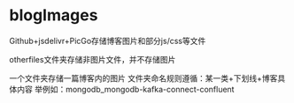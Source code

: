 # blogImages
Github+jsdelivr+PicGo存储博客图片和部分js/css等文件

otherfiles文件夹存储非图片文件，并不存储图片

一个文件夹存储一篇博客内的图片
文件夹命名规则遵循：某一类+下划线+博客具体内容
举例如：mongodb_mongodb-kafka-connect-confluent


